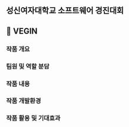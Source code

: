 ## 성신여자대학교 소프트웨어 경진대회
## :herb: VEGIN
### 작품 개요
### 팀원 및 역할 분담
### 작품 내용
### 작품 개발환경
### 작품 활용 및 기대효과
